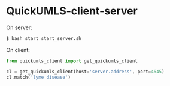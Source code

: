 # QuickUMLS-client-server

On server:

```bash
$ bash start start_server.sh
```

On client:

```python
from quickumls_client import get_quickumls_client

cl = get_quickumls_client(host='server.address', port=4645)
cl.match('lyme disease')
```
